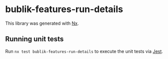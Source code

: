 [SPDX-License-Identifier: Apache-2.0]::
[SPDX-FileCopyrightText: 2021-2023 OKTET Labs Ltd.]::

# bublik-features-run-details

This library was generated with [Nx](https://nx.dev).

## Running unit tests

Run `nx test bublik-features-run-details` to execute the unit tests via [Jest](https://jestjs.io).
